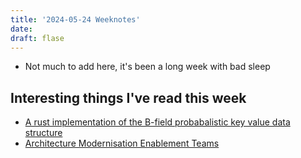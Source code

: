 ```yaml
---
title: '2024-05-24 Weeknotes'
date: 
draft: flase
---
```

- Not much to add here, it's been a long week with bad sleep

## Interesting things I've read this week
- [A rust implementation of the B-field probabalistic key value data structure](https://github.com/onecodex/rust-bfield)
- [Architecture Modernisation Enablement Teams](https://esilva.net/articles/architecture-modernization-enabling-team)
